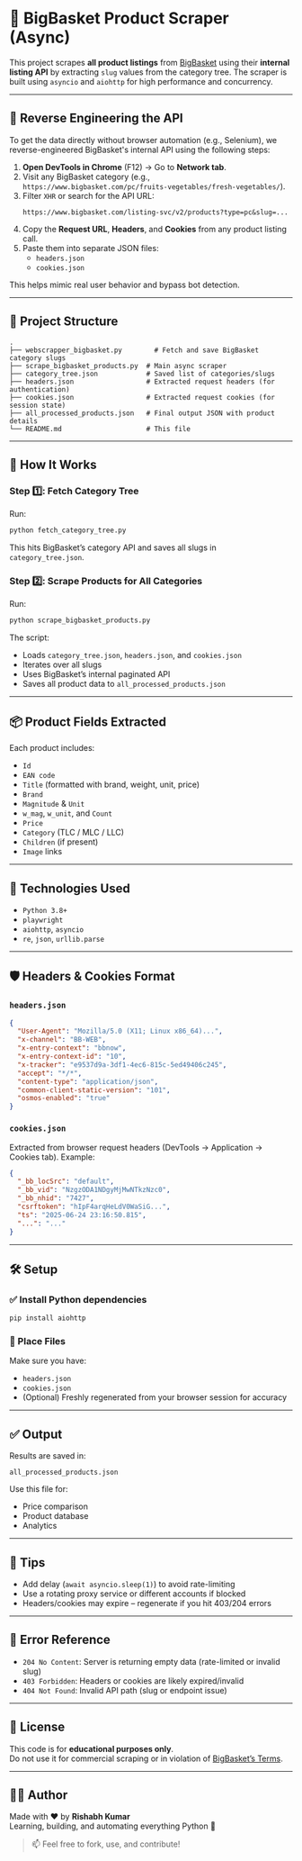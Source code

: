 # 🛒 BigBasket Product Scraper (Async)

This project scrapes **all product listings** from [BigBasket](https://www.bigbasket.com) using their **internal listing API** by extracting `slug` values from the category tree. The scraper is built using `asyncio` and `aiohttp` for high performance and concurrency.

---

## 🔁 Reverse Engineering the API

To get the data directly without browser automation (e.g., Selenium), we reverse-engineered BigBasket's internal API using the following steps:

1. **Open DevTools in Chrome** (F12) → Go to **Network tab**.
2. Visit any BigBasket category (e.g., `https://www.bigbasket.com/pc/fruits-vegetables/fresh-vegetables/`).
3. Filter `XHR` or search for the API URL:
   ```
   https://www.bigbasket.com/listing-svc/v2/products?type=pc&slug=...
   ```
4. Copy the **Request URL**, **Headers**, and **Cookies** from any product listing call.
5. Paste them into separate JSON files:
   - `headers.json`
   - `cookies.json`

This helps mimic real user behavior and bypass bot detection.

---

## 📁 Project Structure

```
.
├── webscrapper_bigbasket.py        # Fetch and save BigBasket category slugs
├── scrape_bigbasket_products.py  # Main async scraper
├── category_tree.json            # Saved list of categories/slugs
├── headers.json                  # Extracted request headers (for authentication)
├── cookies.json                  # Extracted request cookies (for session state)
├── all_processed_products.json   # Final output JSON with product details
└── README.md                     # This file
```

---

## 🚀 How It Works

### Step 1️⃣: Fetch Category Tree

Run:
```bash
python fetch_category_tree.py
```
This hits BigBasket’s category API and saves all slugs in `category_tree.json`.

### Step 2️⃣: Scrape Products for All Categories

Run:
```bash
python scrape_bigbasket_products.py
```

The script:
- Loads `category_tree.json`, `headers.json`, and `cookies.json`
- Iterates over all slugs
- Uses BigBasket’s internal paginated API
- Saves all product data to `all_processed_products.json`

---

## 📦 Product Fields Extracted

Each product includes:

- `Id`
- `EAN code`
- `Title` (formatted with brand, weight, unit, price)
- `Brand`
- `Magnitude` & `Unit`
- `w_mag`, `w_unit`, and `Count`
- `Price`
- `Category` (TLC / MLC / LLC)
- `Children` (if present)
- `Image` links

---

## 🧪 Technologies Used

- `Python 3.8+`
- `playwright`
- `aiohttp`, `asyncio`
- `re`, `json`, `urllib.parse`

---

## 🛡 Headers & Cookies Format

### `headers.json`
```json
{
  "User-Agent": "Mozilla/5.0 (X11; Linux x86_64)...",
  "x-channel": "BB-WEB",
  "x-entry-context": "bbnow",
  "x-entry-context-id": "10",
  "x-tracker": "e9537d9a-3df1-4ec6-815c-5ed49406c245",
  "accept": "*/*",
  "content-type": "application/json",
  "common-client-static-version": "101",
  "osmos-enabled": "true"
}
```

### `cookies.json`
Extracted from browser request headers (DevTools → Application → Cookies tab). Example:
```json
{
  "_bb_locSrc": "default",
  "_bb_vid": "NzgzODA1NDgyMjMwNTkzNzc0",
  "_bb_nhid": "7427",
  "csrftoken": "hIpF4arqHeLdV0WaSiG...",
  "ts": "2025-06-24 23:16:50.815",
  "...": "..."
}
```

---

## 🛠 Setup

### ✅ Install Python dependencies
```bash
pip install aiohttp
```

### 📂 Place Files

Make sure you have:
- `headers.json`
- `cookies.json`
- (Optional) Freshly regenerated from your browser session for accuracy

---

## ✅ Output

Results are saved in:
```
all_processed_products.json
```

Use this file for:
- Price comparison
- Product database
- Analytics

---

## 🧠 Tips

- Add delay (`await asyncio.sleep(1)`) to avoid rate-limiting
- Use a rotating proxy service or different accounts if blocked
- Headers/cookies may expire – regenerate if you hit 403/204 errors

---

## 🧾 Error Reference

- `204 No Content`: Server is returning empty data (rate-limited or invalid slug)
- `403 Forbidden`: Headers or cookies are likely expired/invalid
- `404 Not Found`: Invalid API path (slug or endpoint issue)

---

## 📜 License

This code is for **educational purposes only**.  
Do not use it for commercial scraping or in violation of [BigBasket’s Terms](https://www.bigbasket.com/terms/).

---

## 🙋‍♂️ Author

Made with ❤️ by **Rishabh Kumar**  
Learning, building, and automating everything Python 🐍

> 📫 Feel free to fork, use, and contribute!